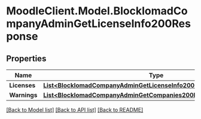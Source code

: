# MoodleClient.Model.BlockIomadCompanyAdminGetLicenseInfo200Response

## Properties

Name | Type | Description | Notes
------------ | ------------- | ------------- | -------------
**Licenses** | [**List&lt;BlockIomadCompanyAdminGetLicenseInfo200ResponseLicensesInner&gt;**](BlockIomadCompanyAdminGetLicenseInfo200ResponseLicensesInner.md) |  | 
**Warnings** | [**List&lt;BlockIomadCompanyAdminGetCompanies200ResponseWarningsInner&gt;**](BlockIomadCompanyAdminGetCompanies200ResponseWarningsInner.md) |  | [optional] 

[[Back to Model list]](../README.md#documentation-for-models) [[Back to API list]](../README.md#documentation-for-api-endpoints) [[Back to README]](../README.md)

